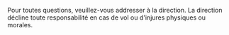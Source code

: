 Pour toutes questions, veuillez-vous addresser à la direction.
La direction décline toute responsabilité en cas de vol ou d'injures physiques ou morales.
